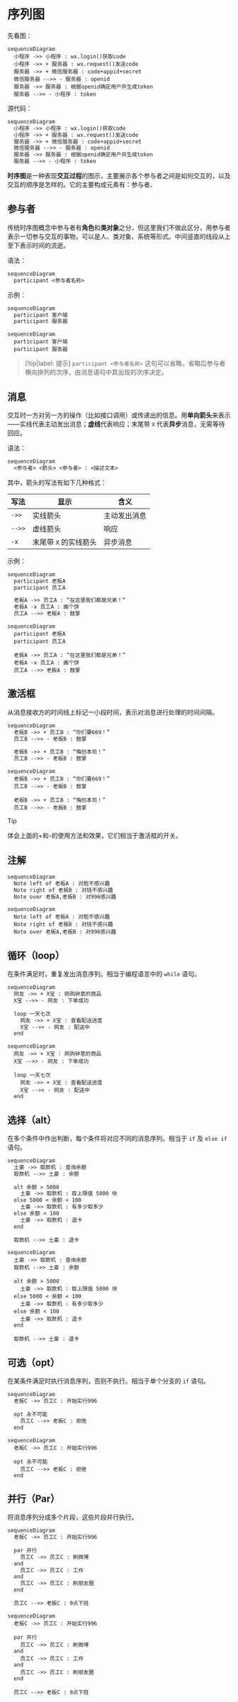 # 序列图

先看图：

```mermaid
sequenceDiagram
  小程序 ->> 小程序 : wx.login()获取code
  小程序 ->> + 服务器 : wx.request()发送code
  服务器 ->> + 微信服务器 : code+appid+secret
  微信服务器 -->> - 服务器 : openid
  服务器 ->> 服务器 : 根据openid确定用户并生成token
  服务器 -->> - 小程序 : token
```

源代码：

```markdown
sequenceDiagram
  小程序 ->> 小程序 : wx.login()获取code
  小程序 ->> + 服务器 : wx.request()发送code
  服务器 ->> + 微信服务器 : code+appid+secret
  微信服务器 -->> - 服务器 : openid
  服务器 ->> 服务器 : 根据openid确定用户并生成token
  服务器 -->> - 小程序 : token
```

**时序图**是一种表现**交互过程**的图示，主要展示各个参与者之间是如何交互的，以及交互的顺序是怎样的。它的主要构成元素有：参与者、

## 参与者

传统时序图概念中参与者有**角色**和**类对象**之分，但这里我们不做此区分，用参与者表示一切参与交互的事物，可以是人、类对象、系统等形式。中间竖直的线段从上至下表示时间的流逝。

语法：

```markdown
sequenceDiagram
  participant <参与者名称>
```

示例：

```markdown
sequenceDiagram
  participant 客户端
  participant 服务器
```

```mermaid
sequenceDiagram
  participant 客户端
  participant 服务器
```

> [!tip|label: 提示]
> `participant <参与者名称>` 这句可以省略，省略后参与者横向排列的次序，由消息语句中其出现的次序决定。

## 消息

交互时一方对另一方的操作（比如接口调用）或传递出的信息。用**单向箭头**来表示——实线代表主动发出消息；**虚线**代表响应；末尾带 `X` 代表**异步**消息，无需等待回应。

语法：

```markdown
sequenceDiagram
  <参与者> <箭头> <参与者> : <描述文本>
```

其中，箭头的写法有如下几种格式：

|写法|显示|含义|
|-----|-----|-----|
| `->>` |实线箭头|主动发出消息|
| `-->>` |虚线箭头|响应|
| `-x` |末尾带 `X` 的实线箭头|异步消息|

示例：

```markdown
sequenceDiagram
  participant 老板A
  participant 员工A

  老板A ->> 员工A : “在这里我们都是兄弟！”
  老板A -x 员工A : 画个饼
  员工A -->> 老板A : 鼓掌
```

```mermaid
sequenceDiagram
  participant 老板A
  participant 员工A

  老板A ->> 员工A : “在这里我们都是兄弟！”
  老板A -x 员工A : 画个饼
  员工A -->> 老板A : 鼓掌
```

## 激活框

从消息接收方的时间线上标记一小段时间，表示对消息进行处理的时间间隔。

```markdown
sequenceDiagram
  老板B ->> + 员工B : “你们要669！”
  员工B -->> - 老板B : 鼓掌
  
  老板B ->> + 员工B : “悔创本司！”
  员工B -->> - 老板B : 鼓掌
```

```mermaid
sequenceDiagram
  老板B ->> + 员工B : “你们要669！”
  员工B -->> - 老板B : 鼓掌
  
  老板B ->> + 员工B : “悔创本司！”
  员工B -->> - 老板B : 鼓掌
```

> [!tip]
> 体会上面的+和-的使用方法和效果，它们相当于激活框的开关。

## 注解

```markdown
sequenceDiagram
  Note left of 老板A : 对脸不感兴趣
  Note right of 老板B : 对钱不感兴趣
  Note over 老板A,老板B : 对996感兴趣
```

```mermaid
sequenceDiagram
  Note left of 老板A : 对脸不感兴趣
  Note right of 老板B : 对钱不感兴趣
  Note over 老板A,老板B : 对996感兴趣
```

## 循环（loop）

在条件满足时，重复发出消息序列。相当于编程语言中的 `while` 语句。

```markdown
sequenceDiagram
  网友 ->> + X宝 : 网购钟意的商品
  X宝 -->> - 网友 : 下单成功
  
  loop 一天七次
    网友 ->> + X宝 : 查看配送进度
    X宝 -->> - 网友 : 配送中
  end
```

```mermaid
sequenceDiagram
  网友 ->> + X宝 : 网购钟意的商品
  X宝 -->> - 网友 : 下单成功
  
  loop 一天七次
    网友 ->> + X宝 : 查看配送进度
    X宝 -->> - 网友 : 配送中
  end
```

## 选择（alt）

在多个条件中作出判断，每个条件将对应不同的消息序列。相当于 `if` 及 `else if` 语句。

```markdown
sequenceDiagram    
  土豪 ->> 取款机 : 查询余额
  取款机 -->> 土豪 : 余额
  
  alt 余额 > 5000
    土豪 ->> 取款机 : 取上限值 5000 块
  else 5000 < 余额 < 100
    土豪 ->> 取款机 : 有多少取多少
  else 余额 < 100
    土豪 ->> 取款机 : 退卡
  end
  
  取款机 -->> 土豪 : 退卡
```

```mermaid
sequenceDiagram    
  土豪 ->> 取款机 : 查询余额
  取款机 -->> 土豪 : 余额
  
  alt 余额 > 5000
    土豪 ->> 取款机 : 取上限值 5000 块
  else 5000 < 余额 < 100
    土豪 ->> 取款机 : 有多少取多少
  else 余额 < 100
    土豪 ->> 取款机 : 退卡
  end
  
  取款机 -->> 土豪 : 退卡
```

## 可选（opt）

在某条件满足时执行消息序列，否则不执行。相当于单个分支的 `if` 语句。

```markdown
sequenceDiagram
  老板C ->> 员工C : 开始实行996
  
  opt 永不可能
    员工C -->> 老板C : 拒绝
  end
```

```mermaid
sequenceDiagram
  老板C ->> 员工C : 开始实行996
  
  opt 永不可能
    员工C -->> 老板C : 拒绝
  end
```

## 并行（Par）

将消息序列分成多个片段，这些片段并行执行。

```markdown
sequenceDiagram
  老板C ->> 员工C : 开始实行996
  
  par 并行
    员工C ->> 员工C : 刷微博
  and
    员工C ->> 员工C : 工作
  and
    员工C ->> 员工C : 刷朋友圈
  end
  
  员工C -->> 老板C : 9点下班
```

```mermaid
sequenceDiagram
  老板C ->> 员工C : 开始实行996
  
  par 并行
    员工C ->> 员工C : 刷微博
  and
    员工C ->> 员工C : 工作
  and
    员工C ->> 员工C : 刷朋友圈
  end
  
  员工C -->> 老板C : 9点下班
```